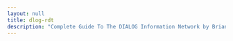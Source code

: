 ```yaml
---
layout: null
title: dlog-rdt
description: "Complete Guide To The DIALOG Information Network by Brian oblivion"
---
```

